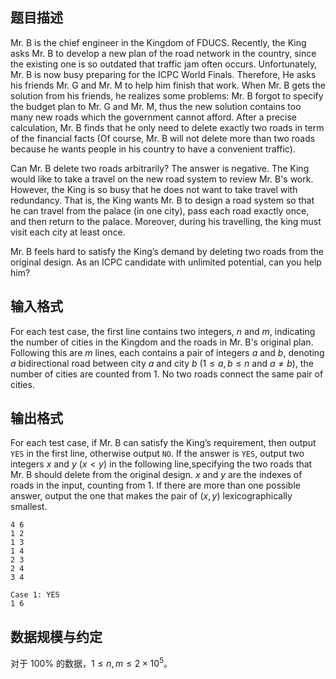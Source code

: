 ## 题目描述
Mr. B is the chief engineer in the Kingdom of FDUCS. Recently, the King asks Mr. B to develop a new plan of the road network in the country, since the existing one is so outdated that traffic jam often occurs. Unfortunately, Mr. B is now busy preparing for the ICPC World Finals. Therefore, He asks his friends Mr. G and Mr. M to help him finish that work. When Mr. B gets the solution from his friends, he realizes some problems: Mr. B forgot to specify the budget plan to Mr. G and Mr. M, thus the new solution contains too many new roads which the government cannot afford. After a precise calculation, Mr. B finds that he only need to delete exactly two roads in term of the financial facts (Of course, Mr. B will not delete more than two roads because he wants people in his country to have a
convenient traffic).

Can Mr. B delete two roads arbitrarily? The answer is negative. The King would like to take a travel on the new road system to review Mr. B's work. However, the King is so busy that he does not want to take travel with redundancy. That is, the King wants Mr. B to design a road system so that he can travel from the palace (in one city), pass each road exactly once, and then return to the palace. Moreover, during his travelling, the king must visit each city at least once.

Mr. B feels hard to satisfy the King’s demand by deleting two roads from the original design. As an ICPC candidate
with unlimited potential, can you help him?

## 输入格式

For each test case, the first line contains two integers, $n$ and $m$, indicating the number of cities in the Kingdom and the roads in Mr. B's original plan. Following this are $m$ lines, each contains a pair of integers $a$ and $b$, denoting $a$ bidirectional road between city $a$ and city $b$ ($1\le a,b\le n$ and $a\ne b$), the number of cities are counted from $1$. No two roads connect the same pair of cities.

## 输出格式

For each test case, if Mr. B can satisfy the King’s requirement, then output `YES` in the first line, otherwise output `NO`. If the answer is `YES`, output two integers $x$ and $y$ ($x < y$) in the following line,specifying the two roads that Mr. B should delete from the original design. $x$ and $y$ are the indexes of roads in the input, counting from $1$. If there are more than one possible answer, output the one that makes the pair of $(x, y)$ lexicographically smallest.

```input1
4 6
1 2
1 3
1 4
2 3
2 4
3 4
```

```output1
Case 1: YES 
1 6
```

## 数据规模与约定

对于 $100\%$ 的数据，$1\le n,m\le 2\times 10^5$。